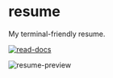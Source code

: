 # resume
My terminal-friendly resume.

[![read-docs](https://images-ext-1.discordapp.net/external/jxeZwog60Z_j7ZjMdkmKOF3pzM83hx_-a_ZpPvslo0c/https/media.discordapp.net/attachments/839779960142037045/933104481548251186/doc.gif)](./USAGE.md)

![resume-preview](https://user-images.githubusercontent.com/68169685/160883334-1b7741b5-db2a-4ed0-89b0-1eb248c72f92.gif)
